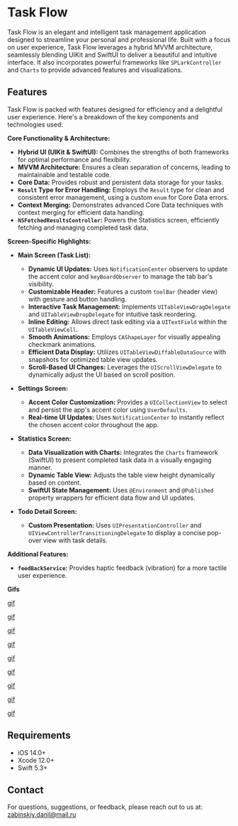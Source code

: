 # Task Flow

Task Flow is an elegant and intelligent task management application designed to streamline your personal and professional life.  Built with a focus on user experience, Task Flow leverages a hybrid MVVM architecture, seamlessly blending UIKit and SwiftUI to deliver a beautiful and intuitive interface.  It also incorporates powerful frameworks like `SPLarkController` and `Charts` to provide advanced features and visualizations.

## Features

Task Flow is packed with features designed for efficiency and a delightful user experience.  Here's a breakdown of the key components and technologies used:

**Core Functionality & Architecture:**

*   **Hybrid UI (UIKit & SwiftUI):**  Combines the strengths of both frameworks for optimal performance and flexibility.
*   **MVVM Architecture:**  Ensures a clean separation of concerns, leading to maintainable and testable code.
*   **Core Data:**  Provides robust and persistent data storage for your tasks.
*   **`Result` Type for Error Handling:**  Employs the `Result` type for clean and consistent error management, using a custom `enum` for Core Data errors.
*   **Context Merging:**  Demonstrates advanced Core Data techniques with context merging for efficient data handling.
*   **`NSFetchedResultsController`:** Powers the Statistics screen, efficiently fetching and managing completed task data.

**Screen-Specific Highlights:**

*   **Main Screen (Task List):**
    *   **Dynamic UI Updates:**  Uses `NotificationCenter` observers to update the accent color and `keyBoardObserver` to manage the tab bar's visibility.
    *   **Customizable Header:**  Features a custom `toolBar` (header view) with gesture and button handling.
    *   **Interactive Task Management:**  Implements `UITableViewDragDelegate` and `UITableViewDropDelegate` for intuitive task reordering.
    *   **Inline Editing:**  Allows direct task editing via a `UITextField` within the `UITableViewCell`.
    *   **Smooth Animations:**  Employs `CAShapeLayer` for visually appealing checkmark animations.
    *   **Efficient Data Display:**  Utilizes `UITableViewDiffableDataSource` with snapshots for optimized table view updates.
    *   **Scroll-Based UI Changes:**  Leverages the `UIScrollViewDelegate` to dynamically adjust the UI based on scroll position.

*   **Settings Screen:**
    *   **Accent Color Customization:**  Provides a `UICollectionView` to select and persist the app's accent color using `UserDefaults`.
    *   **Real-time UI Updates:**  Uses `NotificationCenter` to instantly reflect the chosen accent color throughout the app.

*   **Statistics Screen:**
    *   **Data Visualization with Charts:**  Integrates the `Charts` framework (SwiftUI) to present completed task data in a visually engaging manner.
    *   **Dynamic Table View:**  Adjusts the table view height dynamically based on content.
    *   **SwiftUI State Management:**  Uses `@Environment` and `@Published` property wrappers for efficient data flow and UI updates.

*   **Todo Detail Screen:**
    *   **Custom Presentation:**  Uses `UIPresentationController` and `UIViewControllerTransitioningDelegate` to display a concise pop-over view with task details.

**Additional Features:**

*   **`feedBackService`:**  Provides haptic feedback (vibration) for a more tactile user experience.

**Gifs**

[gif](https://github.com/user-attachments/assets/017d33fc-5a61-413d-9d2e-3ac88ab65c1e)

[gif](https://github.com/user-attachments/assets/97ffb800-da24-4a96-88f8-9c6dcc494561)

[gif](https://github.com/user-attachments/assets/1ab5824f-316a-4ee5-8bc2-d19bdb04388f)

[gif](https://github.com/user-attachments/assets/9a86c985-e88c-403e-996f-792bb4286b91)

[gif](https://github.com/user-attachments/assets/fe6d1448-0007-42be-8bf7-2dc85dc73d88)

[gif](https://github.com/user-attachments/assets/08d0c30b-346d-45fc-8451-f736978e7aa1)

[gif](https://github.com/user-attachments/assets/7d743e33-7664-4506-9022-e8c9b024d318)

[gif](https://github.com/user-attachments/assets/acad3ecf-3271-44b3-ad9e-ece7e8934448)

[gif](https://github.com/user-attachments/assets/19671f0b-87a9-47c2-89a8-a58d55a5bb86)

## Requirements

*   iOS 14.0+
*   Xcode 12.0+
*   Swift 5.3+

## Contact

For questions, suggestions, or feedback, please reach out to us at: zabinskiy.danil@mail.ru
